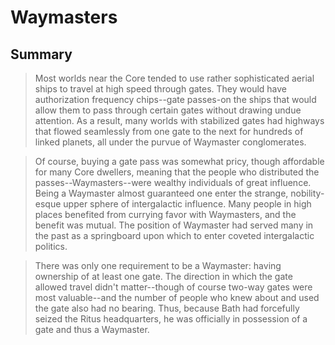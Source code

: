 # Waymasters

## Summary

> Most worlds near the Core tended to use rather sophisticated aerial ships to travel at high speed through gates. They would have authorization frequency chips--gate passes-on the ships that would allow them to pass through certain gates without drawing undue attention. As a result, many worlds with stabilized gates had highways that flowed seamlessly from one gate to the next for hundreds of linked planets, all under the purvue of Waymaster conglomerates.

> Of course, buying a gate pass was somewhat pricy, though affordable for many Core dwellers, meaning that the people who distributed the passes--Waymasters--were wealthy individuals of great influence. Being a Waymaster almost guaranteed one enter the strange, nobility-esque upper sphere of intergalactic influence. Many people in high places benefited from currying favor with Waymasters, and the benefit was mutual. The position of Waymaster had served many in the past as a springboard upon which to enter coveted intergalactic politics.

> There was only one requirement to be a Waymaster: having ownership of at least one gate. The direction in which the gate allowed travel didn't matter--though of course two-way gates were most valuable--and the number of people who knew about and used the gate also had no bearing. Thus, because Bath had forcefully seized the Ritus headquarters, he was officially in possession of a gate and thus a Waymaster.
